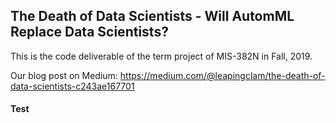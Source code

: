 ## The Death of Data Scientists - Will AutomML Replace Data Scientists?

This is the code deliverable of the term project of MIS-382N in Fall, 2019. 

Our blog post on Medium: https://medium.com/@leapingclam/the-death-of-data-scientists-c243ae167701

#### Test
